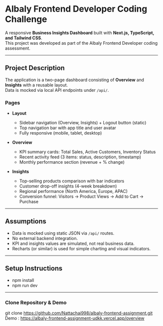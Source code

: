 # Albaly Frontend Developer Coding Challenge

A responsive **Business Insights Dashboard** built with **Next.js, TypeScript, and Tailwind CSS**.  
This project was developed as part of the Albaly Frontend Developer coding assessment.

---

## Project Description
The application is a two-page dashboard consisting of **Overview** and **Insights** with a reusable layout.  
Data is mocked via local API endpoints under `/api/`.

### Pages
- **Layout**
  - Sidebar navigation (Overview, Insights) + Logout button (static)
  - Top navigation bar with app title and user avatar
  - Fully responsive (mobile, tablet, desktop)

- **Overview**
  - KPI summary cards: Total Sales, Active Customers, Inventory Status
  - Recent activity feed (3 items: status, description, timestamp)
  - Monthly performance section (revenue + % change)

- **Insights**
  - Top-selling products comparison with bar indicators
  - Customer drop-off insights (4-week breakdown)
  - Regional performance (North America, Europe, APAC)
  - Conversion funnel: Visitors → Product Views → Add to Cart → Purchase

---

## Assumptions
- Data is mocked using static JSON via `/api/` routes.  
- No external backend integration.  
- KPI and insights values are simulated, not real business data.  
- Recharts (or similar) is used for simple charting and visual indicators.  

---

## Setup Instructions
- npm install
- npm run dev

---

### Clone Repository & Demo
git clone https://github.com/Nattachai998/albaly-frontend-assignment.git
Demo : https://albaly-frontend-assignment-udkk.vercel.app/overview
